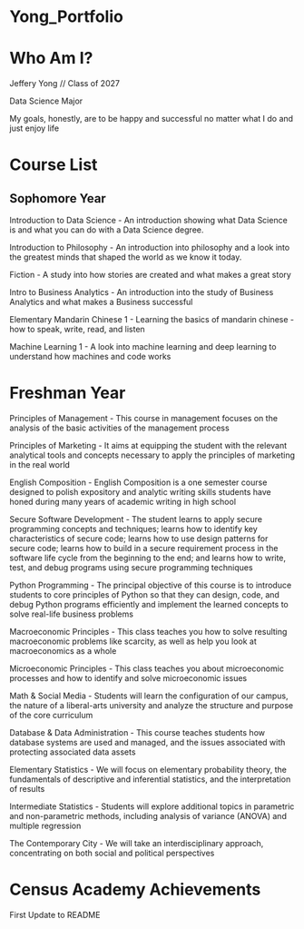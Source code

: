 # Yong_Portfolio
# Who Am I?
Jeffery Yong // Class of 2027


Data Science Major

My goals, honestly, are to be happy and successful no matter what I do and just enjoy life

# Course List
## Sophomore Year
Introduction to Data Science - An introduction showing what Data Science is and what you can do with a Data Science degree.


Introduction to Philosophy - An introduction into philosophy and a look into the greatest minds that shaped the world as we know it today.


Fiction - A study into how stories are created and what makes a great story


Intro to Business Analytics - An introduction into the study of Business Analytics and what makes a Business successful


Elementary Mandarin Chinese 1 - Learning the basics of mandarin chinese - how to speak, write, read, and listen


Machine Learning 1 - A look into machine learning and deep learning to understand how machines and code works
# Freshman Year
Principles of Management - This course in management focuses on the analysis of the basic activities of the management process


Principles of Marketing -  It aims at equipping the student with the relevant analytical tools and concepts necessary to apply the principles of marketing in the real world


English Composition - English Composition is a one semester course designed to polish expository and analytic writing skills students have honed during many years of academic writing in high school


Secure Software Development - The student learns to apply secure programming concepts and techniques; learns how to identify key characteristics of secure code; learns how to use design patterns for secure code; learns how to build in a secure requirement process in the software life cycle from the beginning to the end; and learns how to write, test, and debug programs using secure programming techniques


Python Programming - The principal objective of this course is to introduce students to core principles of Python so that they can design, code, and debug Python programs efficiently and implement the learned concepts to solve real-life business problems


Macroeconomic Principles - This class teaches you how to solve resulting macroeconomic problems like scarcity, as well as help you look at macroeconomics as a whole


Microeconomic Principles - This class teaches you about microeconomic processes and how to identify and solve microeconomic issues


Math & Social Media - Students will learn the configuration of our campus, the nature of a liberal-arts university and analyze the structure and purpose of the core curriculum


Database & Data Administration - This course teaches students how database systems are used and managed, and the issues associated with protecting associated data assets


Elementary Statistics - We will focus on elementary probability theory, the fundamentals of descriptive and inferential statistics, and the interpretation of results


Intermediate Statistics - Students will explore additional topics in parametric and non-parametric methods, including analysis of variance (ANOVA) and multiple regression


The Contemporary City - We will take an interdisciplinary approach, concentrating on both social and political perspectives


# Census Academy Achievements





First Update to README














